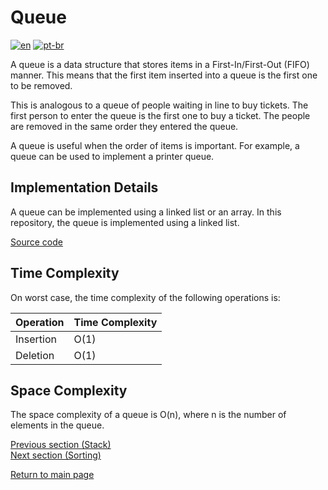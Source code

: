 # Queue

[![en](https://img.shields.io/badge/lang-en-red.svg)](./README.md)
[![pt-br](https://img.shields.io/badge/lang-pt--br-green.svg)](./README.pt-br.md)

A queue is a data structure that stores items in a First-In/First-Out (FIFO) manner. This means that the first item inserted into a queue is the first one to be removed.

This is analogous to a queue of people waiting in line to buy tickets. The first person to enter the queue is the first one to buy a ticket. The people are removed in the same order they entered the queue.

A queue is useful when the order of items is important. For example, a queue can be used to implement a printer queue.

## Implementation Details

A queue can be implemented using a linked list or an array. In this repository, the queue is implemented using a linked list.

[Source code](./Queue.ts)

## Time Complexity

On worst case, the time complexity of the following operations is:

| Operation | Time Complexity |
| --------- | --------------- |
| Insertion | O(1)            |
| Deletion  | O(1)            |

## Space Complexity

The space complexity of a queue is O(n), where n is the number of elements in the queue.

[Previous section (Stack)](../stack/README.md) \
[Next section (Sorting)](../../algorithms/sorting/README.md)

[Return to main page](../../../README.md)
